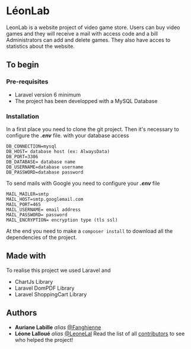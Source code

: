 # **LéonLab**

LeonLab is a website project of video game store.
Users can buy video games and they will receive a mail with access code and a bill 
Administrators can add and delete games. They also have acces to statistics about the website.

## To begin
###  Pre-requisites

- Laravel version 6 minimum
- The project has been developped with a MySQL Database

### Installation
In a first place you need to clone the git project.
Then it's necessary to configure the ***.env*** file. with your database access
```
DB_CONNECTION=mysql
DB_HOST= database host (ex: AlwaysData)
DB_PORT=3306
DB_DATABASE= database name
DB_USERNAME=database username
DB_PASSWORD=database password
```
To send mails with Google you need to configure your ***.env*** file
```
MAIL_MAILER=smtp
MAIL_HOST=smtp.googlemail.com
MAIL_PORT=465
MAIL_USERNAME= email address
MAIL_PASSWORD= password
MAIL_ENCRYPTION= encryption type (tls ssl)
```
At the end you need to make a ```composer install``` to  download all the dependencies of the project.

## Made with 
To realise this project we used Laravel and 
- ChartJs Library
- Laravel DomPDF Library
- Laravel ShoppingCart Library


## Authors


- **Auriane Labille**  _alias_  [@Fanghienne](https://github.com/Fanghienne)
- **Léone Lalloué**  _alias_  [@LeoneLal](https://github.com/LeoneLal)
Read the list of all  [contributors](https://github.com/LeoneLal/leonlab/graphs/contributors)   to see who helped the project!

